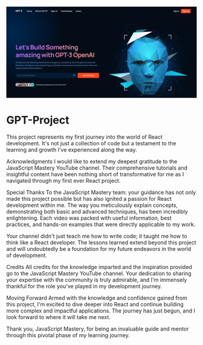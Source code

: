 ![alt text](gptproject.png)













# GPT-Project

This project represents my first journey into the world of React development. It's not just a collection of code but a testament to the learning and growth I've experienced along the way.

Acknowledgments
I would like to extend my deepest gratitude to the JavaScript Mastery YouTube channel. Their comprehensive tutorials and insightful content have been nothing short of transformative for me as I navigated through my first ever React project.

Special Thanks
To the JavaScript Mastery team: your guidance has not only made this project possible but has also ignited a passion for React development within me. The way you meticulously explain concepts, demonstrating both basic and advanced techniques, has been incredibly enlightening. Each video was packed with useful information, best practices, and hands-on examples that were directly applicable to my work.

Your channel didn't just teach me how to write code; it taught me how to think like a React developer. The lessons learned extend beyond this project and will undoubtedly be a foundation for my future endeavors in the world of development.

Credits
All credits for the knowledge imparted and the inspiration provided go to the JavaScript Mastery YouTube channel. Your dedication to sharing your expertise with the community is truly admirable, and I'm immensely thankful for the role you've played in my development journey.

Moving Forward
Armed with the knowledge and confidence gained from this project, I'm excited to dive deeper into React and continue building more complex and impactful applications. The journey has just begun, and I look forward to where it will take me next.

Thank you, JavaScript Mastery, for being an invaluable guide and mentor through this pivotal phase of my learning journey.
